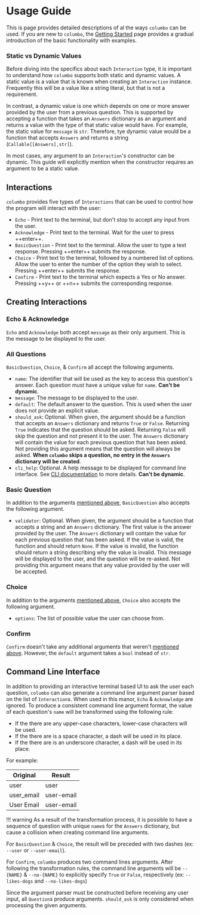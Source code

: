 # Usage Guide

This is page provides detailed descriptions of al the ways `columbo` can be used. If you are new to `columbo`, the
[Getting Started][getting-started] page provides a gradual introduction of the basic functionality with examples.

### Static vs Dynamic Values

Before diving into the specifics about each `Interaction` type, it is important to understand how `columbo` supports
both static and dynamic values. A static value is a value that is known when creating an `Interaction` instance.
Frequently this will be a value like a string literal, but that is not a requirement.

In contrast, a dynamic value is one which depends on one or more answer provided by the user from a previous question.
This is supported by accepting a function that takes an `Answers` dictionary as an argument and returns a value with
the type of that static value would have. For example, the static value for `message` is `str`. Therefore, tye dynamic
value would be a function that accepts `Answers` and returns a string (`Callable[[Answers],str]`).

In most cases, any argument to an `Interaction`'s constructor can be dynamic. This guide will explicitly mention when
the constructor requires an argument to be a static value.

## Interactions

`columbo` provides five types of `Interactions` that can be used to control how the program will interact with the user:

* `Echo` - Print text to the terminal, but don't stop to accept any input from the user.
* `Acknowledge` - Print text to the terminal. Wait for the user to press ++enter++.
* `BasicQuestion` - Print text to the terminal. Allow the user to type a text response. Pressing ++enter++ submits the
    response.
* `Choice` - Print text to the terminal, followed by a numbered list of options. Allow the user to enter the number
    of the option they wish to select. Pressing ++enter++ submits the response.
* `Confirm` - Print text to the terminal which expects a Yes or No answer. Pressing ++y++ or ++n++ submits the
    corresponding response.

## Creating Interactions

### Echo & Acknowledge

`Echo` and `Acknowledge` both accept `message` as their only argument. This is the message to be displayed to the user.

### All Questions

`BasicQuestion`, `Choice`, & `Confirm` all accept the following arguments.

* `name`: The identifier that will be used as the key to access this question's answer. Each question must have a unique
    value for `name`. **Can't be dynamic**.
* `message`: The message to be displayed to the user.
* `default`: The default answer to the question. This is used when the user does not provide an explicit value.
* `should_ask`: Optional. When given, the argument should be a function that accepts an `Answers` dictionary and returns
    `True` or `False`. Returning `True` indicates that the question should be asked. Returning `False` will skip the
    question and not present it to the user. The `Answers` dictionary will contain the value for each previous question
    that has been asked. Not providing this argument means that the question will always be asked. **When  `columbo`
    skips a question, no entry in the `Answers` dictionary will be created**.
* `cli_help`: Optional. A help message to be displayed for command line interface. See
    [CLI documentation](#command-line-interface) to more details. **Can't be dynamic**.

### Basic Question

In addition to the arguments [mentioned above](#all-questions), `BasicQuestion` also accepts the following argument.

* `validator`: Optional. When given, the argument should be a function that accepts a string and an `Answers`
    dictionary. The first value is the answer provided by the user. The `Answers` dictionary will contain the value for
    each previous question that has been asked. If the value is valid, the function and should return `None`. If the
    value is invalid, the function should return a string describing why the value is invalid. This message will be
    displayed to the user, and the question will be re-asked. Not providing this argument means that any value provided
    by the user will be accepted.

### Choice

In addition to the arguments [mentioned above](#all-questions), `Choice` also accepts the following argument.

* `options`: The list of possible value the user can choose from.

### Confirm

`Confirm` doesn't take any additional arguments that weren't [mentioned above](#all-questions). However, the `default`
argument takes a `bool` instead of `str`.

## Command Line Interface

In addition to providing an interactive terminal based UI to ask the user each question, `columbo` can also generate a
command line argument parser based on the list of `Interaction`s. When used in this manor, `Echo` & `Acknowledge` are
ignored. To produce a consistent command line argument format, the value of each question's `name` will be transformed
using the following rule:

* If the there are any upper-case characters, lower-case characters will be used.
* If the there are is a space character, a dash will be used in its place.
* If the there are is an underscore character, a dash will be used in its place.

For example:

| Original   | Result     |
| ---------- | ---------- |
| user       | user       |
| user_email | user-email |
| User Email | user-email |

!!! warning
    As a result of the transformation process, it is possible to have a sequence of question with unique `name`s for the
    `Answers` dictionary, but cause a collision when creating command line arguments.

For `BasicQuestion` & `Choice`, the result will be preceded with two dashes (ex: `--user` or `--user-email`).

For `Confirm`, `columbo` produces two command lines arguments. After following the transformation rules, the command
line arguments will be `--{NAME}` & `--no-{NAME}` to explicitly specify `True` or `False`, respectively (ex:
`--likes-dogs` and `--no-likes-dogs`)

Since the argument parser must be constructed before receiving any user input, all `Question`s produce arguments.
`should_ask` is only considered when processing the given arguments.

[getting-started]: getting-started.md
